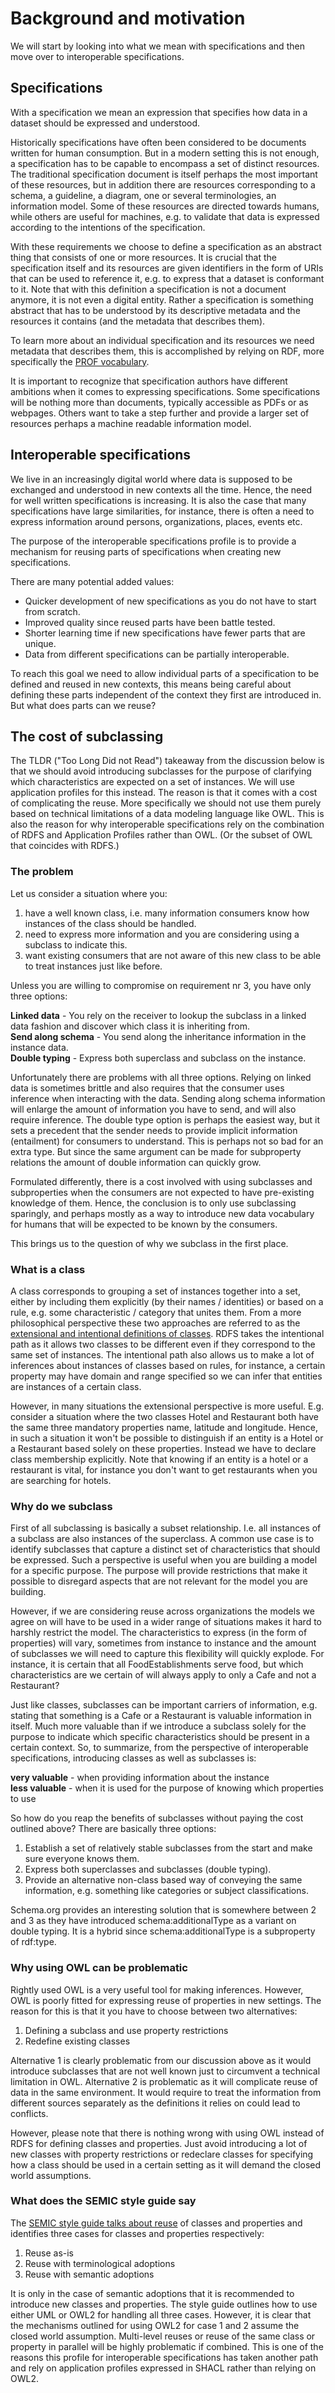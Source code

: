 # Background and motivation

We will start by looking into what we mean with specifications and then move over to interoperable specifications.

## Specifications

With a specification we mean an expression that specifies how data in a dataset should be expressed and understood.

Historically specifications have often been considered to be documents written for human consumption. But in a modern setting this is not enough, a specification has to be capable to encompass a set of distinct resources. The traditional specification document is itself perhaps the most important of these resources, but in addition there are resources corresponding to a schema, a guideline, a diagram, one or several terminologies, an information model. Some of these resources are directed towards humans, while others are useful for machines, e.g. to validate that data is expressed according to the intentions of the specification.

With these requirements we choose to define a specification as an abstract thing that consists of one or more resources. It is crucial that the specification itself and its resources are given identifiers in the form of URIs that can be used to reference it, e.g. to express that a dataset is conformant to it. Note that with this definition a specification is not a document anymore, it is not even a digital entity. Rather a specification is something abstract that has to be understood by its descriptive metadata and the resources it contains (and the metadata that describes them).

To learn more about an individual specification and its resources we need metadata that describes them, this is accomplished by relying on RDF, more specifically the [PROF vocabulary](https://www.w3.org/TR/dx-prof/).

It is important to recognize that specification authors have different ambitions when it comes to expressing specifications. Some specifications will be nothing more than documents, typically accessible as PDFs or as webpages. Others want to take a step further and provide a larger set of resources perhaps a machine readable information model.

## Interoperable specifications

We live in an increasingly digital world where data is supposed to be exchanged and understood in new contexts all the time. Hence, the need for well written specifications is increasing. It is also the case that many specifications have large similarities, for instance, there is often a need to express information around persons, organizations, places, events etc.

The purpose of the interoperable specifications profile is to provide a mechanism for reusing parts of specifications when creating new specifications.

There are many potential added values:
* Quicker development of new specifications as you do not have to start from scratch.
* Improved quality since reused parts have been battle tested.
* Shorter learning time if new specifications have fewer parts that are unique.
* Data from different specifications can be partially interoperable.

To reach this goal we need to allow individual parts of a specification to be defined and reused in new contexts, this means being careful about defining these parts independent of the context they first are introduced in. But what does parts can we reuse?

## The cost of subclassing
The TLDR ("Too Long Did not Read") takeaway from the discussion below is that we should avoid introducing subclasses for the purpose of clarifying which characteristics are expected on a set of instances. We will use application profiles for this instead. The reason is that it comes with a cost of complicating the reuse. More specifically we should not use them purely based on technical limitations of a data modeling language like OWL. This is also the reason for why interoperable specifications rely on the combination of RDFS and Application Profiles rather than OWL. (Or the subset of OWL that coincides with RDFS.)

### The problem

Let us consider a situation where you:
1. have a well known class, i.e. many information consumers know how instances of the class should be handled.
2. need to express more information and you are considering using a subclass to indicate this.
3. want existing consumers that are not aware of this new class to be able to treat instances just like before.

Unless you are willing to compromise on requirement nr 3, you have only three options:

**Linked data** - You rely on the receiver to lookup the subclass in a linked data fashion and discover which class it is inheriting from. \
**Send along schema** - You send along the inheritance information in the instance data. \
**Double typing** - Express both superclass and subclass on the instance.

Unfortunately there are problems with all three options. Relying on linked data is sometimes brittle and also requires that the consumer uses inference when interacting with the data. Sending along schema information will enlarge the amount of information you have to send, and will also require inference. The double type option is perhaps the easiest way, but it sets a precedent that the sender needs to provide implicit information (entailment) for consumers to understand. This is perhaps not so bad for an extra type. But since the same argument can be made for subproperty relations the amount of double information can quickly grow.

Formulated differently, there is a cost involved with using subclasses and subproperties when the consumers are not expected to have pre-existing knowledge of them. Hence, the conclusion is to only use subclassing sparingly, and perhaps mostly as a way to introduce new data vocabulary for humans that will be expected to be known by the consumers.

This brings us to the question of why we subclass in the first place.

### What is a class
A class corresponds to grouping a set of instances together into a set, either by including them explicitly (by their names / identities) or based on a rule, e.g. some characteristic / category that unites them. From a more philosophical perspective these two approaches are referred to as the [extensional and intentional definitions of classes](https://en.wikipedia.org/wiki/Class_(knowledge_representation)#Extensional_or_intensional_definitions). RDFS takes the intentional path as it allows two classes to be different even if they correspond to the same set of instances.
The intentional path also allows us to make a lot of inferences about instances of classes based on rules, for instance, a certain property may have domain and range specified so we can infer that entities are instances of a certain class.

However, in many situations the extensional perspective is more useful. E.g. consider a situation where the two classes Hotel and Restaurant both have the same three mandatory properties name, latitude and longitude. Hence, in such a situation it won't be possible to distinguish if an entity is a Hotel or a Restaurant based solely on these properties. Instead we have to declare class membership explicitly. Note that knowing if an entity is a hotel or a restaurant is vital, for instance you don't want to get restaurants when you are searching for hotels.

### Why do we subclass

First of all subclassing is basically a subset relationship. I.e. all instances of a subclass are also instances of the superclass. A common use case is to identify subclasses that capture a distinct set of characteristics that should be expressed. Such a perspective is useful when you are building a model for a specific purpose. The purpose will provide restrictions that make it possible to disregard aspects that are not relevant for the model you are building.

However, if we are considering reuse across organizations the models we agree on will have to be used in a wider range of situations makes it hard to harshly restrict the model. The characteristics to express (in the form of properties) will vary, sometimes from instance to instance and the amount of subclasses we will need to capture this flexibility will quickly explode. For instance, it is certain that all FoodEstablishments serve food, but which characteristics are we certain of will always apply to only a Cafe and not a Restaurant?

Just like classes, subclasses can be important carriers of information, e.g. stating that something is a Cafe or a Restaurant is valuable information in itself. Much more valuable than if we introduce a subclass solely for the purpose to indicate which specific characteristics should be present in a certain context.  So, to summarize, from the perspective of interoperable specifications, introducing classes as well as subclasses is:

**very valuable** - when providing information about the instance \
**less valuable** - when it is used for the purpose of knowing which properties to use

So how do you reap the benefits of subclasses without paying the cost outlined above? There are basically three options:

1. Establish a set of relatively stable subclasses from the start and make sure everyone knows them.
2. Express both superclasses and subclasses (double typing).
3. Provide an alternative non-class based way of conveying the same information, e.g. something like categories or subject classifications.

Schema.org provides an interesting solution that is somewhere between 2 and 3 as they have introduced schema:additionalType as a variant on double typing. It is a hybrid since schema:additionalType is a subproperty of rdf:type.

### Why using OWL can be problematic
Rightly used OWL is a very useful tool for making inferences. However, OWL is poorly fitted for expressing reuse of properties in new settings. The reason for this is that it you have to choose between two alternatives:

1. Defining a subclass and use property restrictions
2. Redefine existing classes

Alternative 1 is clearly problematic from our discussion above as it would introduce subclasses that are not well known just to circumvent a technical limitation in OWL. Alternative 2 is problematic as it will complicate reuse of data in the same environment. It would require to treat the information from different sources separately as the definitions it relies on could lead to conflicts.

However, please note that there is nothing wrong with using OWL instead of RDFS for defining classes and properties. Just avoid introducing a lot of new classes with property restrictions or redeclare classes for specifying how a class should be used in a certain setting as it will demand the closed world assumptions.


### What does the SEMIC style guide say

The [SEMIC style guide talks about reuse](https://semiceu.github.io/style-guide/1.0.0/clarification-on-reuse.html) of classes and properties and identifies three cases for classes and properties respectively:

1. Reuse as-is
2. Reuse with terminological adoptions
3. Reuse with semantic adoptions

It is only in the case of semantic adoptions that it is recommended to introduce new classes and properties. The style guide outlines how to use either UML or OWL2 for handling all three cases. However, it is clear that the mechanisms outlined for using OWL2 for case 1 and 2 assume the closed world assumption. Multi-level reuses or reuse of the same class or property in parallel will be highly problematic if combined.
This is one of the reasons this profile for interoperable specifications has taken another path and rely on application profiles expressed in SHACL rather than relying on OWL2.
